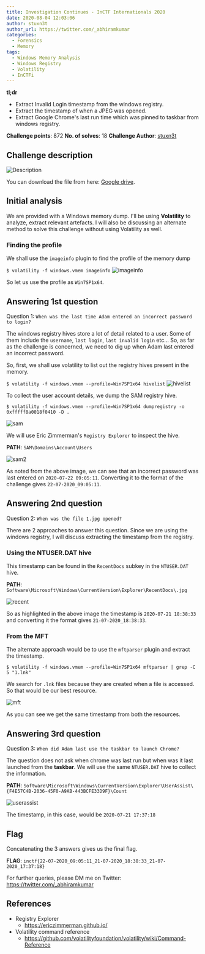 ```yaml
---
title: Investigation Continues - InCTF Internationals 2020
date: 2020-08-04 12:03:06
author: stuxn3t
author_url: https://twitter.com/_abhiramkumar
categories:
  - Forensics
  - Memory
tags:
  - Windows Memory Analysis
  - Windows Registry
  - Volatility
  - InCTFi
---
```


**tl;dr**

+ Extract Invalid Login timestamp from the windows registry.
+ Extract the timestamp of when a JPEG was opened.
+ Extract Google Chrome's last run time which was pinned to taskbar from windows registry.

<!--more-->

**Challenge points**: 872
**No. of solves**: 18
**Challenge Author**: [stuxn3t](https://twitter.com/_abhiramkumar)

## Challenge description

![Description](description.png)

You can download the file from here: [Google drive](https://drive.google.com/file/d/1rIo-oQ8xyyWGLO6pzsEYPeHxQ7DTa-e7/view).

## Initial analysis

We are provided with a Windows memory dump. I'll be using **Volatility** to analyze, extract relevant artefacts. I will also be discussing an alternate method to solve this challenge without using Volatility as well.

### Finding the profile

We shall use the `imageinfo` plugin to find the profile of the memory dump

`$ volatility -f windows.vmem imageinfo`
![imageinfo](imageinfo.png)

So let us use the profile as `Win7SP1x64`.

## Answering 1st question

Question 1: `When was the last time Adam entered an incorrect password to login?`

The windows registry hives store a lot of detail related to a user. Some of them include the `username`, `last login`, `last invalid login` etc... So, as far as the challenge is concerned, we need to dig up when Adam last entered an incorrect password.

So, first, we shall use volatility to list out the registry hives present in the memory.

`$ volatility -f windows.vmem --profile=Win7SP1x64 hivelist`
![hivelist](hivelist.png)

To collect the user account details, we dump the SAM registry hive.

`$ volatility -f windows.vmem --profile=Win7SP1x64 dumpregistry -o 0xfffff8a0018f0410 -D .`

![sam](dumpregsam.png)

We will use Eric Zimmerman's `Registry Explorer` to inspect the hive.

**PATH**: `SAM\Domains\Account\Users`

![sam2](samreg.png)

As noted from the above image, we can see that an incorrect password was last entered on `2020-07-22 09:05:11`. Converting it to the format of the challenge gives `22-07-2020_09:05:11`.

## Answering 2nd question

Question 2: `When was the file 1.jpg opened?`

There are 2 approaches to answer this question. Since we are using the windows registry, I will discuss extracting the timestamp from the registry.

### Using the NTUSER.DAT hive

This timestamp can be found in the `RecentDocs` subkey in the `NTUSER.DAT` hive.

**PATH**: `Software\Microsoft\Windows\CurrentVersion\Explorer\RecentDocs\.jpg`

![recent](recent.png)

So as highlighted in the above image the timestamp is `2020-07-21 18:38:33` and converting it the format gives `21-07-2020_18:38:33`.

### From the MFT

The alternate approach would be to use the `mftparser` plugin and extract the timestamp.

`$ volatility -f windows.vmem --profile=Win7SP1x64 mftparser | grep -C 5 "1.lnk"`

We search for `.lnk` files because they are created when a file is accessed. So that would be our best resource.

![mft](mft.png)

As you can see we get the same timestamp from both the resources.

## Answering 3rd question

Question 3: `When did Adam last use the taskbar to launch Chrome?`

The question does not ask when chrome was last run but when was it last launched from the **taskbar**. We will use the same `NTUSER.DAT` hive to collect the information.

**PATH**: `Software\Microsoft\Windows\CurrentVersion\Explorer\UserAssist\{F4E57C4B-2036-45F0-A9AB-443BCFE33D9F}\Count`

![userassist](userassist.png)

The timestamp, in this case, would be `2020-07-21 17:37:18`

## Flag

Concatenating the 3 answers gives us the final flag.

**FLAG**: `inctf{22-07-2020_09:05:11_21-07-2020_18:38:33_21-07-2020_17:37:18}`

For further queries, please DM me on Twitter: <https://twitter.com/_abhiramkumar>

## References

+ Registry Explorer
  + <https://ericzimmerman.github.io/>
+ Volatility command reference
  + <https://github.com/volatilityfoundation/volatility/wiki/Command-Reference>
